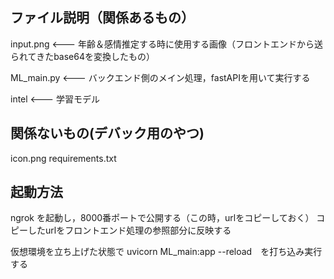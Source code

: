 ## ファイル説明（関係あるもの）

input.png <--- 年齢＆感情推定する時に使用する画像（フロントエンドから送られてきたbase64を変換したもの）

ML_main.py <--- バックエンド側のメイン処理，fastAPIを用いて実行する

intel <--- 学習モデル


## 関係ないもの(デバック用のやつ)
icon.png
requirements.txt

## 起動方法
ngrok を起動し，8000番ポートで公開する（この時，urlをコピーしておく）
コピーしたurlをフロントエンド処理の参照部分に反映する

仮想環境を立ち上げた状態で uvicorn ML_main:app --reload　を打ち込み実行する